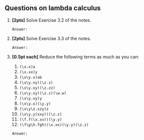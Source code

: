 Questions on lambda calculus 
--------------------------------


1. **[2pts]** Solve Exercise 3.2 of the notes. 
    ```
    Answer:

    ```
1. **[2pts]** Solve Exercise 3.3 of the notes. 
    ```
    Answer:

    ```
1. **[0.5pt each]** Reduce the following terms as much as you can:
    1. `(\x.x)a`
    1. `(\x.xx)y`
    1. `(\x\y.x)ab`
    1. `(\x\y.xy)(\z.z)`
    1. `(\x\y.xy)(\z.zz)`
    1. `(\x\y.xy)(\z.z)(\w.w)`
    1. `(\x\y.xy)y`
    1. `(\x\y.x)(\y.y)`
    1. `(\x\y\z.xzy)z`
    1. `(\x\y.y(xxy))(\z.z)` 
    1. `(\f.f(\x.xx))(\y.y)`
    1. `(\f\g\h.fgh)(\x.xx)(\y.y)(\z.z)`

    ```
    Answer:

    ```

